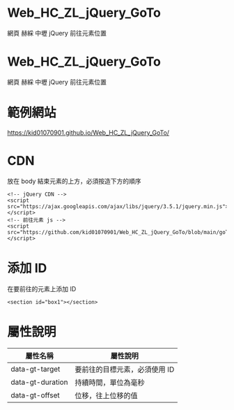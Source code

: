 # Web_HC_ZL_jQuery_GoTo
網頁 赫綵 中壢 jQuery 前往元素位置

# Web_HC_ZL_jQuery_GoTo
網頁 赫綵 中壢 jQuery 前往元素位置
# 範例網站
 https://kid01070901.github.io/Web_HC_ZL_jQuery_GoTo/
# CDN
放在 body 結束元素的上方，必須按造下方的順序
```
<!-- jQuery CDN -->
<script src="https://ajax.googleapis.com/ajax/libs/jquery/3.5.1/jquery.min.js"></script>
<!-- 前往元素 js -->
<script src="https://github.com/kid01070901/Web_HC_ZL_jQuery_GoTo/blob/main/goTo.js"></script>
```

# 添加 ID
在要前往的元素上添加 ID

```
<section id="box1"></section>
```

# 屬性說明
屬性名稱            |屬性說明
--------------------|-----------------------------
data-gt-target      |要前往的目標元素，必須使用 ID
data-gt-duration    |持續時間，單位為毫秒
data-gt-offset      |位移，往上位移的值
